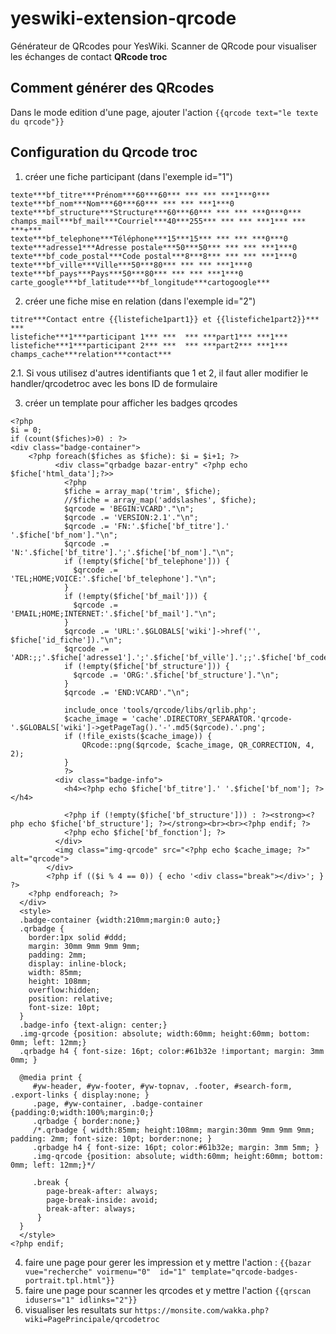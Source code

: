 # yeswiki-extension-qrcode
Générateur de QRcodes pour YesWiki.
Scanner de QRcode pour visualiser les échanges de contact **QRcode troc**

## Comment générer des QRcodes
Dans le mode edition d'une page, ajouter l'action `{{qrcode text="le texte du qrcode"}}`

## Configuration du Qrcode troc
1. créer une fiche participant (dans l'exemple id="1")
```
texte***bf_titre***Prénom***60***60*** *** *** ***1***0***
texte***bf_nom***Nom***60***60*** *** *** ***1***0
texte***bf_structure***Structure***60***60*** *** *** ***0***0***
champs_mail***bf_mail***Courriel***40***255*** *** *** ***1*** *** ***+***
texte***bf_telephone***Téléphone***15***15*** *** *** ***0***0
texte***adresse1***Adresse postale***50***50*** *** *** ***1***0
texte***bf_code_postal***Code postal***8***8*** *** *** ***1***0
texte***bf_ville***Ville***50***80*** *** *** ***1***0
texte***bf_pays***Pays***50***80*** *** *** ***1***0
carte_google***bf_latitude***bf_longitude***cartogoogle***
```
2. créer une fiche mise en relation (dans l'exemple id="2")
```
titre***Contact entre {{listefiche1part1}} et {{listefiche1part2}}*** ***
listefiche***1***participant 1*** ***  *** ***part1*** ***1***
listefiche***1***participant 2*** ***  *** ***part2*** ***1***
champs_cache***relation***contact***
```

2.1. Si vous utilisez d'autres identifiants que 1 et 2, il faut aller modifier le handler/qrcodetroc avec les bons ID de formulaire

3. créer un template pour afficher les badges qrcodes
```
<?php
$i = 0;
if (count($fiches)>0) : ?>
<div class="badge-container">
    <?php foreach($fiches as $fiche): $i = $i+1; ?>
          <div class="qrbadge bazar-entry" <?php echo $fiche['html_data'];?>>
            <?php
            $fiche = array_map('trim', $fiche);
            //$fiche = array_map('addslashes', $fiche);
            $qrcode = 'BEGIN:VCARD'."\n";
            $qrcode .= 'VERSION:2.1'."\n";
            $qrcode .= 'FN:'.$fiche['bf_titre'].' '.$fiche['bf_nom']."\n";
            $qrcode .= 'N:'.$fiche['bf_titre'].';'.$fiche['bf_nom']."\n";
            if (!empty($fiche['bf_telephone'])) {
              $qrcode .= 'TEL;HOME;VOICE:'.$fiche['bf_telephone']."\n";
            }
            if (!empty($fiche['bf_mail'])) {
              $qrcode .= 'EMAIL;HOME;INTERNET:'.$fiche['bf_mail']."\n";
            }
            $qrcode .= 'URL:'.$GLOBALS['wiki']->href('', $fiche['id_fiche'])."\n";
            $qrcode .= 'ADR:;;'.$fiche['adresse1'].';'.$fiche['bf_ville'].';;'.$fiche['bf_code_postal'].';'.$fiche['bf_pays']."\n";
            if (!empty($fiche['bf_structure'])) {
              $qrcode .= 'ORG:'.$fiche['bf_structure']."\n";
            }
            $qrcode .= 'END:VCARD'."\n";

            include_once 'tools/qrcode/libs/qrlib.php';
            $cache_image = 'cache'.DIRECTORY_SEPARATOR.'qrcode-'.$GLOBALS['wiki']->getPageTag().'-'.md5($qrcode).'.png';
            if (!file_exists($cache_image)) {
                QRcode::png($qrcode, $cache_image, QR_CORRECTION, 4, 2);
            }
            ?>
          <div class="badge-info">
            <h4><?php echo $fiche['bf_titre'].' '.$fiche['bf_nom']; ?></h4>

            <?php if (!empty($fiche['bf_structure'])) : ?><strong><?php echo $fiche['bf_structure']; ?></strong><br><br><?php endif; ?>
            <?php echo $fiche['bf_fonction']; ?>
          </div>
          <img class="img-qrcode" src="<?php echo $cache_image; ?>" alt="qrcode">
        </div>
        <?php if (($i % 4 == 0)) { echo '<div class="break"></div>'; } ?>
    <?php endforeach; ?>
  </div>
  <style>
  .badge-container {width:210mm;margin:0 auto;}
  .qrbadge {
    border:1px solid #ddd;
    margin: 30mm 9mm 9mm 9mm; 
    padding: 2mm;
    display: inline-block;
    width: 85mm;
    height: 108mm;
    overflow:hidden;
    position: relative;
    font-size: 10pt;
  }
  .badge-info {text-align: center;}
  .img-qrcode {position: absolute; width:60mm; height:60mm; bottom: 0mm; left: 12mm;}
  .qrbadge h4 { font-size: 16pt; color:#61b32e !important; margin: 3mm 0mm; }

  @media print {
     #yw-header, #yw-footer, #yw-topnav, .footer, #search-form, .export-links { display:none; }
     .page, #yw-container, .badge-container {padding:0;width:100%;margin:0;}
     .qrbadge { border:none;}
     /*.qrbadge { width:85mm; height:108mm; margin:30mm 9mm 9mm 9mm; padding: 2mm; font-size: 10pt; border:none; }
     .qrbadge h4 { font-size: 16pt; color:#61b32e; margin: 3mm 5mm; }
     .img-qrcode {position: absolute; width:60mm; height:60mm; bottom: 0mm; left: 12mm;}*/

     .break {
        page-break-after: always;
        page-break-inside: avoid;
        break-after: always;
      }
  }
  </style>
<?php endif;
```
4. faire une page pour gerer les impression et y mettre l'action :
 `{{bazar vue="recherche" voirmenu="0"  id="1" template="qrcode-badges-portrait.tpl.html"}}`
5. faire une page pour scanner les qrcodes et y mettre l'action `{{qrscan idusers="1" idlinks="2"}}`
6. visualiser les resultats sur `https://monsite.com/wakka.php?wiki=PagePrincipale/qrcodetroc`

